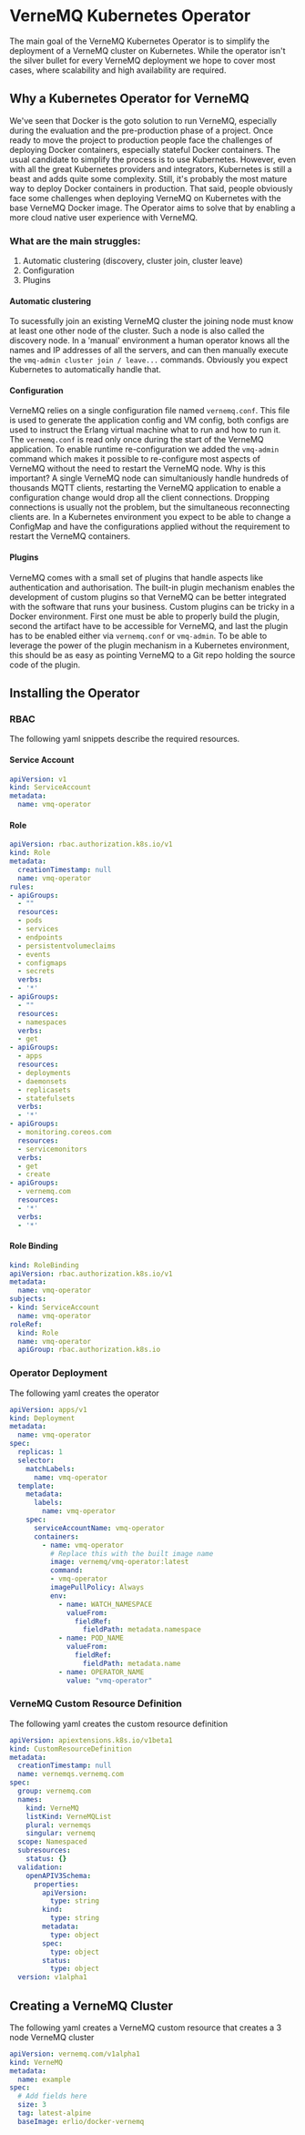 # VerneMQ Kubernetes Operator

The main goal of the VerneMQ Kubernetes Operator is to simplify the deployment of a VerneMQ cluster on Kubernetes. While the operator isn't the silver bullet for every VerneMQ deployment we hope to cover most cases, where scalability and high availability are required. 

## Why a Kubernetes Operator for VerneMQ

We've seen that Docker is the goto solution to run VerneMQ, especially during the evaluation and the pre-production phase of a project. Once ready to move the project to production people face the challenges of deploying Docker containers, especially stateful Docker containers. The usual candidate to simplify the process is to use Kubernetes. However, even with all the great Kubernetes providers and integrators, Kubernetes is still a beast and adds quite some complexity. Still, it's probably the most mature way to deploy Docker containers in production. That said, people obviously face some challenges when deploying VerneMQ on Kubernetes with the base VerneMQ Docker image. The Operator aims to solve that by enabling a more cloud native user experience with VerneMQ. 

### What are the main struggles:

1. Automatic clustering (discovery, cluster join, cluster leave)
2. Configuration
3. Plugins


#### Automatic clustering

To sucessfully join an existing VerneMQ cluster the joining node must know at least one other node of the cluster. Such a node is also called the discovery node. In a 'manual' environment a human operator knows all the names and IP addresses of all the servers, and can then manually execute the `vmq-admin cluster join / leave...` commands. Obviously you expect Kubernetes to automatically handle that.

#### Configuration

VerneMQ relies on a single configuration file named `vernemq.conf`. This file is used to generate the application config and VM config, both configs are used to instruct the Erlang virtual machine what to run and how to run it. The `vernemq.conf` is read only once during the start of the VerneMQ application. To enable runtime re-configuration we added the `vmq-admin` command which makes it possible to re-configure most aspects of VerneMQ without the need to restart the VerneMQ node. Why is this important? A single VerneMQ node can simultaniously handle hundreds of thousands MQTT clients, restarting the VerneMQ application to enable a configuration change would drop all the client connections. Dropping connections is usually not the problem, but the simultaneous reconnecting clients are.
In a Kubernetes environment you expect to be able to change a ConfigMap and have the configurations applied without the requirement to restart the VerneMQ containers.

#### Plugins

VerneMQ comes with a small set of plugins that handle aspects like authentication and authorisation. The built-in plugin mechanism enables the development of custom plugins so that VerneMQ can be better integrated with the software that runs your business. Custom plugins can be tricky in a Docker environment. First one must be able to properly build the plugin, second the artifact have to be accessible for VerneMQ, and last the plugin has to be enabled either via `vernemq.conf` or `vmq-admin`. To be able to leverage the power of the plugin mechanism in a Kubernetes environment, this should be as easy as pointing VerneMQ to a Git repo holding the source code of the plugin. 

## Installing the Operator

### RBAC

The following yaml snippets describe the required resources.

#### Service Account

```yaml
apiVersion: v1
kind: ServiceAccount
metadata:
  name: vmq-operator
```

#### Role
```yaml
apiVersion: rbac.authorization.k8s.io/v1
kind: Role
metadata:
  creationTimestamp: null
  name: vmq-operator
rules:
- apiGroups:
  - ""
  resources:
  - pods
  - services
  - endpoints
  - persistentvolumeclaims
  - events
  - configmaps
  - secrets
  verbs:
  - '*'
- apiGroups:
  - ""
  resources:
  - namespaces
  verbs:
  - get
- apiGroups:
  - apps
  resources:
  - deployments
  - daemonsets
  - replicasets
  - statefulsets
  verbs:
  - '*'
- apiGroups:
  - monitoring.coreos.com
  resources:
  - servicemonitors
  verbs:
  - get
  - create
- apiGroups:
  - vernemq.com
  resources:
  - '*'
  verbs:
  - '*'
```

#### Role Binding
```yaml
kind: RoleBinding
apiVersion: rbac.authorization.k8s.io/v1
metadata:
  name: vmq-operator
subjects:
- kind: ServiceAccount
  name: vmq-operator
roleRef:
  kind: Role
  name: vmq-operator
  apiGroup: rbac.authorization.k8s.io
```

### Operator Deployment

The following yaml creates the operator

```yaml
apiVersion: apps/v1
kind: Deployment
metadata:
  name: vmq-operator
spec:
  replicas: 1
  selector:
    matchLabels:
      name: vmq-operator
  template:
    metadata:
      labels:
        name: vmq-operator
    spec:
      serviceAccountName: vmq-operator
      containers:
        - name: vmq-operator
          # Replace this with the built image name
          image: vernemq/vmq-operator:latest
          command:
          - vmq-operator
          imagePullPolicy: Always
          env:
            - name: WATCH_NAMESPACE
              valueFrom:
                fieldRef:
                  fieldPath: metadata.namespace
            - name: POD_NAME
              valueFrom:
                fieldRef:
                  fieldPath: metadata.name
            - name: OPERATOR_NAME
              value: "vmq-operator"
```

### VerneMQ Custom Resource Definition

The following yaml creates the custom resource definition

```yaml
apiVersion: apiextensions.k8s.io/v1beta1
kind: CustomResourceDefinition
metadata:
  creationTimestamp: null
  name: vernemqs.vernemq.com
spec:
  group: vernemq.com
  names:
    kind: VerneMQ
    listKind: VerneMQList
    plural: vernemqs
    singular: vernemq
  scope: Namespaced
  subresources:
    status: {}
  validation:
    openAPIV3Schema:
      properties:
        apiVersion:
          type: string
        kind:
          type: string
        metadata:
          type: object
        spec:
          type: object
        status:
          type: object
  version: v1alpha1
```

## Creating a VerneMQ Cluster

The following yaml creates a VerneMQ custom resource that creates a 3 node VerneMQ cluster

```yaml
apiVersion: vernemq.com/v1alpha1
kind: VerneMQ
metadata:
  name: example
spec:
  # Add fields here
  size: 3
  tag: latest-alpine
  baseImage: erlio/docker-vernemq
```

